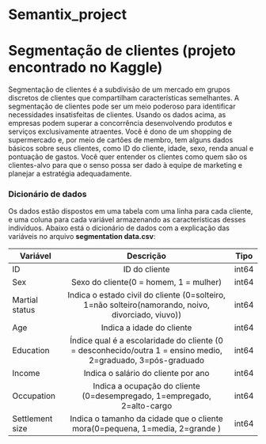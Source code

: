 # Semantix_project

# Segmentação de clientes (projeto encontrado no Kaggle)

Segmentação de clientes é a subdivisão de um mercado em grupos discretos de clientes que compartilham características semelhantes. A segmentação de clientes pode ser um meio poderoso para identificar necessidades insatisfeitas de clientes. Usando os dados acima, as empresas podem superar a concorrência desenvolvendo produtos e serviços exclusivamente atraentes.
Você é dono de um shopping de supermercado e, por meio de cartões de membro, tem alguns dados básicos sobre seus clientes, como ID do cliente, idade, sexo, renda anual e pontuação de gastos. Você quer entender os clientes como quem são os clientes-alvo para que o senso possa ser dado à equipe de marketing e planejar a estratégia adequadamente.

### Dicionário de dados

Os dados estão dispostos em uma tabela com uma linha para cada cliente, e uma coluna para cada variável armazenando as características desses indivíduos. Abaixo está o dicionário de dados com a explicação das variáveis no arquivo **segmentation data.csv**:

| Variável                | Descrição                                                                                                      | Tipo   |
| ----------------------- |:--------------------------------------------------------------------------------------------------------------:| -------|
| ID                      |  ID do cliente                                                                                                 | int64  |
| Sex                     |  Sexo do cliente(0 = homem, 1 = mulher)                                                                        | int64  |
| Martial status          |  Indica o estado civil do cliente (0=solteiro, 1=não solteiro(namorando, noivo, divorciado, viuvo))            | int64  |
| Age                     |  Indica a idade do cliente                                                                                     | int64  |
| Education               |  Índice qual é a escolaridade do cliente (0 = desconhecido/outra 1 = ensino medio, 2=graduado, 3=pós-graduado  | int64  |   
| Income                  |  Indica o salário do cliente por ano                                                                           | int64  |
| Occupation              |  Indica a ocupação do cliente (0=desempregado, 1=empregado, 2=alto-cargo                                       | int64  |
| Settlement size         |  Indica o tamanho da cidade que o cliente mora(0=pequena, 1=media, 2=grande )                                  | int64  |
